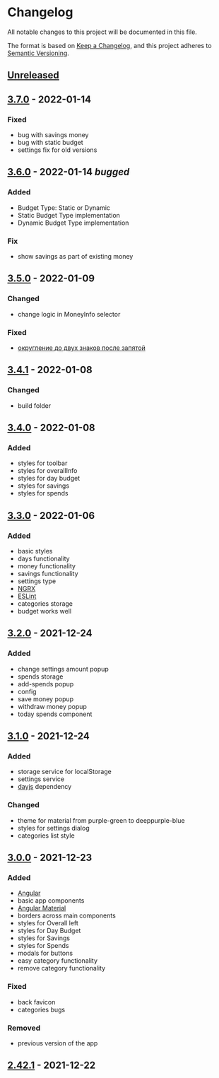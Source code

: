 # Changelog
All notable changes to this project will be documented in this file.

The format is based on [Keep a Changelog](https://keepachangelog.com/en/1.0.0/),
and this project adheres to [Semantic Versioning](https://semver.org/spec/v2.0.0.html).

## [Unreleased]

## [3.7.0] - 2022-01-14
### Fixed
- bug with savings money
- bug with static budget
- settings fix for old versions

## [3.6.0] - 2022-01-14 *bugged*
### Added
- Budget Type: Static or Dynamic 
- Static Budget Type implementation
- Dynamic Budget Type implementation
### Fix
- show savings as part of existing money

## [3.5.0] - 2022-01-09
### Changed
- change logic in MoneyInfo selector

### Fixed
- [округление до двух знаков после запятой](https://github.com/ArtemNikolaev/toLiveToPay/issues/59)

## [3.4.1] - 2022-01-08
### Changed
- build folder

## [3.4.0] - 2022-01-08
### Added
- styles for toolbar
- styles for overallInfo
- styles for day budget
- styles for savings
- styles for spends

## [3.3.0] - 2022-01-06
### Added 
- basic styles
- days functionality
- money functionality
- savings functionality
- settings type
- [NGRX](https://ngrx.io/)
- [ESLint](https://eslint.org/)
- categories storage
- budget works well

## [3.2.0] - 2021-12-24
### Added
- change settings amount popup
- spends storage
- add-spends popup
- config
- save money popup
- withdraw money popup
- today spends component

## [3.1.0] - 2021-12-24
### Added
- storage service for localStorage
- settings service
- [dayjs](https://day.js.org/) dependency

### Changed
- theme for material from purple-green to deeppurple-blue
- styles for settings dialog
- categories list style

## [3.0.0] - 2021-12-23
### Added
- [Angular](https://angular.io/)
- basic app components
- [Angular Material](https://material.angular.io/)
- borders across main components
- styles for Overall left
- styles for Day Budget
- styles for Savings
- styles for Spends
- modals for buttons
- easy category functionality
- remove category functionality
### Fixed
- back favicon
- categories bugs
### Removed
- previous version of the app

## [2.42.1] - 2021-12-22

[Unreleased]: https://github.com/ArtemNikolaev/toLiveToPay/compare/v3.7.0...HEAD
[3.7.0]: https://github.com/ArtemNikolaev/toLiveToPay/compare/v3.6.0...v3.7.0
[3.6.0]: https://github.com/ArtemNikolaev/toLiveToPay/compare/v3.5.0...v3.6.0
[3.5.0]: https://github.com/ArtemNikolaev/toLiveToPay/compare/v3.4.1...v3.5.0
[3.4.1]: https://github.com/ArtemNikolaev/toLiveToPay/compare/v3.4.0...v3.4.1
[3.4.0]: https://github.com/ArtemNikolaev/toLiveToPay/compare/v3.3.0...v3.4.0
[3.3.0]: https://github.com/ArtemNikolaev/toLiveToPay/compare/v3.2.0...v3.3.0
[3.2.0]: https://github.com/ArtemNikolaev/toLiveToPay/compare/v3.1.0...v3.2.0
[3.1.0]: https://github.com/ArtemNikolaev/toLiveToPay/compare/v3.0.0...v3.1.0
[3.0.0]: https://github.com/ArtemNikolaev/toLiveToPay/compare/v2.42.1...v3.0.0
[2.42.1]: https://github.com/ArtemNikolaev/toLiveToPay/releases/tag/v2.42.1
